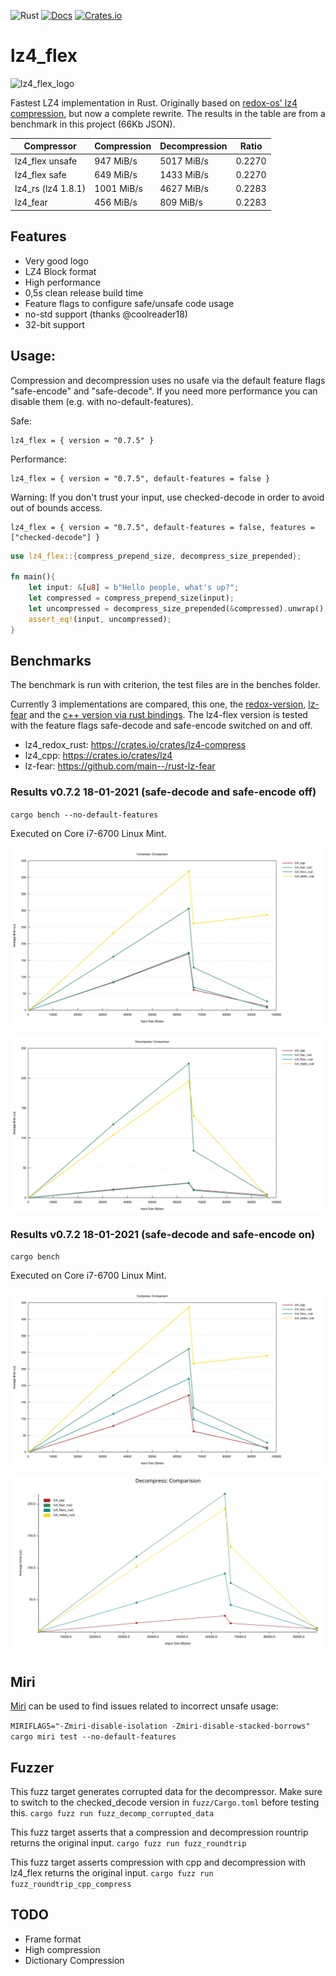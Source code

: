 ![Rust](https://github.com/PSeitz/lz4_flex/workflows/Rust/badge.svg)
[![Docs](https://docs.rs/lz4_flex/badge.svg)](https://docs.rs/crate/lz4_flex/)
[![Crates.io](https://img.shields.io/crates/v/lz4_flex.svg)](https://crates.io/crates/lz4_flex)

# lz4_flex

![lz4_flex_logo](https://raw.githubusercontent.com/PSeitz/lz4_flex/master/logo.jpg)

Fastest LZ4 implementation in Rust. Originally based on [redox-os' lz4 compression](https://crates.io/crates/lz4-compress), but now a complete rewrite.
The results in the table are from a benchmark in this project (66Kb JSON).

|    Compressor        | Compression | Decompression | Ratio		 |
|----------------------|-------------|---------------|---------------|
| lz4_flex unsafe      | 947 MiB/s   | 5017 MiB/s    | 0.2270   	 |
| lz4_flex safe        | 649 MiB/s   | 1433 MiB/s    | 0.2270   	 |
| lz4_rs (lz4 1.8.1)   | 1001 MiB/s  | 4627 MiB/s    | 0.2283   	 |
| lz4_fear             | 456 MiB/s   | 809 MiB/s     | 0.2283	     |

## Features
- Very good logo
- LZ4 Block format
- High performance
- 0,5s clean release build time
- Feature flags to configure safe/unsafe code usage
- no-std support (thanks @coolreader18)
- 32-bit support

## Usage: 
Compression and decompression uses no usafe via the default feature flags "safe-encode" and "safe-decode". If you need more performance you can disable them (e.g. with no-default-features).

Safe:
```
lz4_flex = { version = "0.7.5" }
```

Performance:
```
lz4_flex = { version = "0.7.5", default-features = false }
```

Warning: If you don't trust your input, use checked-decode in order to avoid out of bounds access.
```
lz4_flex = { version = "0.7.5", default-features = false, features = ["checked-decode"] }
```

```rust
use lz4_flex::{compress_prepend_size, decompress_size_prepended};

fn main(){
    let input: &[u8] = b"Hello people, what's up?";
    let compressed = compress_prepend_size(input);
    let uncompressed = decompress_size_prepended(&compressed).unwrap();
    assert_eq!(input, uncompressed);
}
```

## Benchmarks
The benchmark is run with criterion, the test files are in the benches folder.

Currently 3 implementations are compared, this one, the [redox-version](https://crates.io/crates/lz4-compress), [lz-fear](https://github.com/main--/rust-lz-fear) and the [c++ version via rust bindings](https://crates.io/crates/lz4). 
The lz4-flex version is tested with the feature flags safe-decode and safe-encode switched on and off.

- lz4_redox_rust: https://crates.io/crates/lz4-compress
- lz4_cpp: https://crates.io/crates/lz4
- lz-fear: https://github.com/main--/rust-lz-fear

### Results v0.7.2 18-01-2021 (safe-decode and safe-encode off)
`cargo bench --no-default-features`

Executed on Core i7-6700 Linux Mint.

![Compress](./compress_bench.svg)

![Decompress](./decompress_bench.svg)

### Results v0.7.2 18-01-2021 (safe-decode and safe-encode on)
`cargo bench`

Executed on Core i7-6700 Linux Mint.

![Compress](./compress_bench_safe.svg)

![Decompress](./decompress_bench_safe.svg)

## Miri

[Miri](https://github.com/rust-lang/miri) can be used to find issues related to incorrect unsafe usage:

`MIRIFLAGS="-Zmiri-disable-isolation -Zmiri-disable-stacked-borrows" cargo miri test --no-default-features`

## Fuzzer
This fuzz target generates corrupted data for the decompressor. Make sure to switch to the checked_decode version in `fuzz/Cargo.toml` before testing this.
`cargo fuzz run fuzz_decomp_corrupted_data`

This fuzz target asserts that a compression and decompression rountrip returns the original input.
`cargo fuzz run fuzz_roundtrip`

This fuzz target asserts compression with cpp and decompression with lz4_flex returns the original input.
`cargo fuzz run fuzz_roundtrip_cpp_compress`

## TODO
- Frame format
- High compression
- Dictionary Compression

